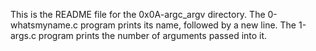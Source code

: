 This is the README file for the 0x0A-argc_argv directory.
The 0-whatsmyname.c program prints its name, followed by a new line.
The 1-args.c program prints the number of arguments passed into it.
